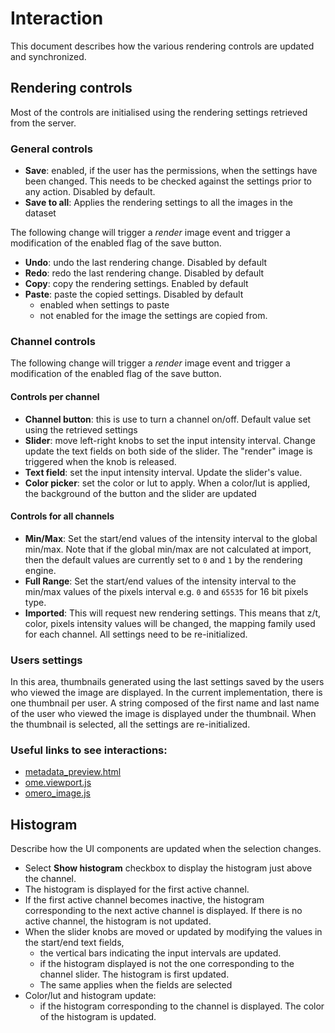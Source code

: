 # Interaction

This document describes how the various rendering controls are updated
and synchronized.

## Rendering controls

Most of the controls are initialised using the rendering settings
retrieved from the server.


### General controls
 * **Save**: enabled, if the user has the permissions, when the settings have been changed.
   This needs to be checked against the settings prior to any action. Disabled by default.
 * **Save to all**: Applies the rendering settings to all the images in the dataset

The following change will trigger a *render* image event and trigger a modification of the
enabled flag of the save button.

 * **Undo**: undo the last rendering change. Disabled by default
 * **Redo**: redo the last rendering change. Disabled by default
 * **Copy**: copy the rendering settings. Enabled by default
 * **Paste**: paste the copied settings. Disabled by default
    * enabled when settings to paste
    * not enabled for the image the settings are copied from.

 
### Channel controls

The following change will trigger a *render* image event and trigger a modification of the
enabled flag of the save button. 

#### Controls per channel

  * **Channel button**: this is use to turn a channel on/off. Default value set using the retrieved settings
  * **Slider**: move left-right knobs to set the input intensity interval. Change update the text fields on both side of the slider. The "render" image is triggered when the knob is released.
  * **Text field**: set the input intensity interval. Update the slider's value.
  * **Color picker**: set the color or lut to apply. When a color/lut is applied, the background of the button and the slider are updated

#### Controls for all channels

  * **Min/Max**: Set the start/end values of the intensity interval to the global min/max. Note that if the
  global min/max are not calculated at import, then the default values are currently set to ``0`` and ``1`` by the rendering engine.
  * **Full Range**: Set the start/end values of the intensity interval to the min/max values of the pixels interval e.g. ``0`` and ``65535`` for 16 bit pixels type.
  * **Imported**: This will request new rendering settings. This means that z/t, color, pixels intensity values will be changed, the mapping family used for each channel. All settings need to be re-initialized.

### Users settings

 In this area, thumbnails generated using the last settings saved by the users who viewed the image are displayed.
 In the current implementation, there is one thumbnail per user. A string composed of the first name and last name of the user who viewed the image is displayed under the thumbnail.
 When the thumbnail is selected, all the settings are re-initialized.

### Useful links to see interactions:

 * [metadata_preview.html](<https://github.com/openmicroscopy/openmicroscopy/blob/develop/components/tools/OmeroWeb/omeroweb/webclient/templates/webclient/annotations/metadata_preview.html>)
 * [ome.viewport.js](<https://github.com/openmicroscopy/openmicroscopy/blob/develop/components/tools/OmeroWeb/omeroweb/webgateway/static/webgateway/js/ome.viewport.js>)
 * [omero_image.js](<https://github.com/openmicroscopy/openmicroscopy/blob/develop/components/tools/OmeroWeb/omeroweb/webgateway/static/webgateway/js/omero_image.js>)


## Histogram

Describe how the UI components are updated when the selection changes.

 * Select **Show histogram** checkbox to display the histogram just above the channel.
 * The histogram is displayed for the first active channel.
 * If the first active channel becomes inactive, the histogram corresponding to the 
 next active channel is displayed. If there is no active channel, the histogram is not updated.
 * When the slider knobs are moved or updated by modifying  the values in the start/end text fields, 
   * the vertical bars indicating the input intervals are updated.
   * if the histogram displayed is not the one corresponding to the channel slider. The histogram is first updated.
   * The same applies when the fields are selected
 * Color/lut and histogram update:
    * if the histogram corresponding to the channel is displayed. The color of the histogram is updated.

